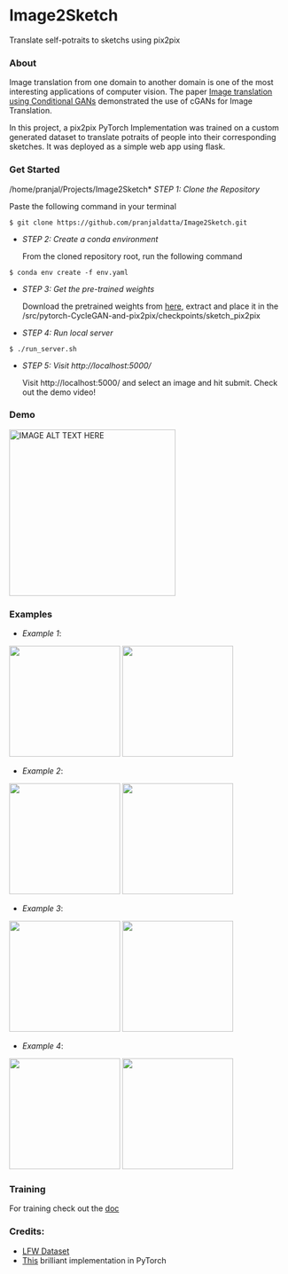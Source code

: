 # Image2Sketch
Translate self-potraits to sketchs using pix2pix

### About

Image translation from one domain to another domain is one of the most interesting applications of computer vision. 
The paper [Image translation using Conditional GANs](https://arxiv.org/pdf/1611.07004.pdf) demonstrated the use of cGANs for 
Image Translation.

In this project, a pix2pix PyTorch Implementation was trained on a custom generated dataset to translate potraits of people into their corresponding sketches. It was deployed as a simple web app using flask. 

### Get Started

 /home/pranjal/Projects/Image2Sketch* *STEP 1: Clone the Repository*
   
   Paste the following command in your terminal
```
$ git clone https://github.com/pranjaldatta/Image2Sketch.git
```

* *STEP 2: Create a conda environment* 

   From the cloned repository root, run the following command
```
$ conda env create -f env.yaml
```

* *STEP 3: Get the pre-trained weights*
   
   Download the pretrained weights from [here](https://drive.google.com/drive/folders/1fkHJesOOYjYWR9NH97iywD6TTuSJ7vDVusp=sharing), extract and place it in the /src/pytorch-CycleGAN-and-pix2pix/checkpoints/sketch_pix2pix

* *STEP 4: Run local server*
```
$ ./run_server.sh
```

* *STEP 5: Visit http://localhost:5000/*
    
   Visit http://localhost:5000/ and select an image and hit submit. 
   Check out the demo video!

### Demo

<a href="http://www.youtube.com/watch?feature=player_embedded&v=dLvr5bdT36s" target="_blank"><img src="http://img.youtube.com/vi/dLvr5bdT36s/0.jpg" alt="IMAGE ALT TEXT HERE" width="300" height="300"  /></a>


### Examples


* *Example 1*:

<img src="https://github.com/pranjaldatta/Image2Sketch/blob/master/examples/example1.jpeg" height=200 width=200></img> 
<img src="https://github.com/pranjaldatta/Image2Sketch/blob/master/examples/example1_result.jpeg" height=200 width=200></img> 

* *Example 2*:

<img src="https://github.com/pranjaldatta/Image2Sketch/blob/master/examples/example2.jpeg" height=200 width=200></img> 
<img src="https://github.com/pranjaldatta/Image2Sketch/blob/master/examples/example2_result.jpeg" height=200 width=200></img> 

* *Example 3*:

<img src="https://github.com/pranjaldatta/Image2Sketch/blob/master/examples/example3.jpg" height=200 width=200></img> 
<img src="https://github.com/pranjaldatta/Image2Sketch/blob/master/examples/example3_result.jpeg" height=200 width=200></img> 

* *Example 4*:

<img src="https://github.com/pranjaldatta/Image2Sketch/blob/master/examples/example4.jpg" height=200 width=200></img> 
<img src="https://github.com/pranjaldatta/Image2Sketch/blob/master/examples/example4_result.jpeg" height=200 width=200></img>


### Training
    
For training check out the [doc](https://github.com/pranjaldatta/Image2Sketch/blob/master/docs/TRAINING.md)
   

### Credits: 

* [LFW Dataset](http://vis-www.cs.umass.edu/lfw/)
* [This](https://github.com/junyanz/pytorch-CycleGAN-and-pix2pix) brilliant implementation in PyTorch

